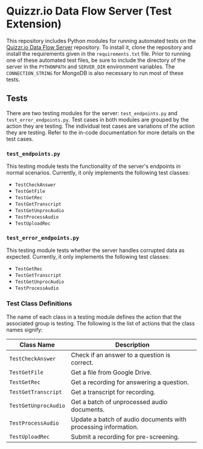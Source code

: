 # Quizzr.io Data Flow Server (Test Extension)
This repository includes Python modules for running automated tests on the [Quizzr.io Data Flow Server](https://github.com/UMD-Summer-2021-ASR/quizzr-server) repository. To install it, clone the repository and install the requirements given in the `requirements.txt` file. Prior to running one of these automated test files, be sure to include the directory of the server in the `PYTHONPATH` and `SERVER_DIR` environment variables. The `CONNECTION_STRING` for MongoDB is also necessary to run most of these tests.

## Tests
There are two testing modules for the server: `test_endpoints.py` and `test_error_endpoints.py`. Test cases in both modules are grouped by the action they are testing. The individual test cases are variations of the action they are testing. Refer to the in-code documentation for more details on the test cases.

### `test_endpoints.py`
This testing module tests the functionality of the server's endpoints in normal scenarios. Currently, it only implements the following test classes:
* `TestCheckAnswer`
* `TestGetFile`
* `TestGetRec`
* `TestGetTranscript`
* `TestGetUnprocAudio`
* `TestProcessAudio`
* `TestUploadRec`


### `test_error_endpoints.py`
This testing module tests whether the server handles corrupted data as expected. Currently, it only implements the following test classes:
* `TestGetRec`
* `TestGetTranscript`
* `TestGetUnprocAudio`
* `TestProcessAudio`

### Test Class Definitions
The name of each class in a testing module defines the action that the associated group is testing. The following is the list of actions that the class names signify:

| Class Name           | Description                                                    |
| -------------------- | -------------------------------------------------------------- |
| `TestCheckAnswer`    | Check if an answer to a question is correct.                   |
| `TestGetFile`        | Get a file from Google Drive.                                  |
| `TestGetRec`         | Get a recording for answering a question.                      |
| `TestGetTranscript`  | Get a transcript for recording.                                |
| `TestGetUnprocAudio` | Get a batch of unprocessed audio documents.                    |
| `TestProcessAudio`   | Update a batch of audio documents with processing information. |
| `TestUploadRec`      | Submit a recording for pre-screening.                          |